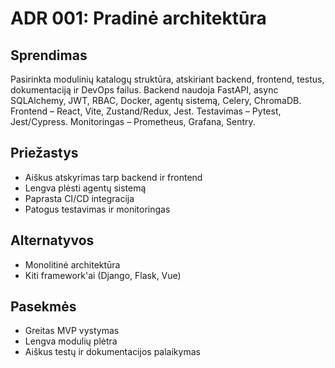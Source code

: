 # ADR 001: Pradinė architektūra

## Sprendimas
Pasirinkta modulinių katalogų struktūra, atskiriant backend, frontend, testus, dokumentaciją ir DevOps failus. Backend naudoja FastAPI, async SQLAlchemy, JWT, RBAC, Docker, agentų sistemą, Celery, ChromaDB. Frontend – React, Vite, Zustand/Redux, Jest. Testavimas – Pytest, Jest/Cypress. Monitoringas – Prometheus, Grafana, Sentry.

## Priežastys
- Aiškus atskyrimas tarp backend ir frontend
- Lengva plėsti agentų sistemą
- Paprasta CI/CD integracija
- Patogus testavimas ir monitoringas

## Alternatyvos
- Monolitinė architektūra
- Kiti framework'ai (Django, Flask, Vue)

## Pasekmės
- Greitas MVP vystymas
- Lengva modulių plėtra
- Aiškus testų ir dokumentacijos palaikymas
